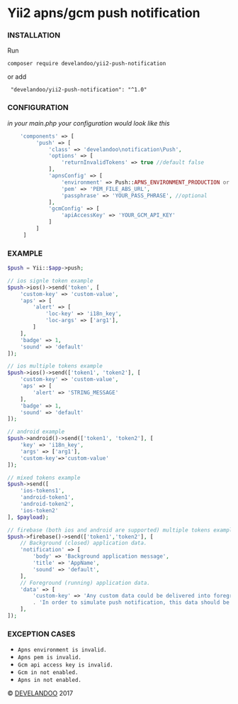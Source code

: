 Yii2 apns/gcm push notification 
=================

### INSTALLATION
Run
```
composer require develandoo/yii2-push-notification
```
or add
```
 "develandoo/yii2-push-notification": "^1.0"
```

### CONFIGURATION

*in your main.php your configuration would look like this*

```php
    'components' => [
         'push' => [
             'class' => 'develandoo\notification\Push',
             'options' => [
                 'returnInvalidTokens' => true //default false
             ],
             'apnsConfig' => [
                 'environment' => Push::APNS_ENVIRONMENT_PRODUCTION or Push::APNS_ENVIRONMENT_SANDBOX,
                 'pem' => 'PEM_FILE_ABS_URL',
                 'passphrase' => 'YOUR_PASS_PHRASE', //optional
             ],
             'gcmConfig' => [
                 'apiAccessKey' => 'YOUR_GCM_API_KEY'
             ]
         ]
     ]
```

### EXAMPLE

```php
$push = Yii::$app->push;

// ios signle token example
$push->ios()->send('token', [
    'custom-key' => 'custom-value',
    'aps' => [
        'alert' => [
            'loc-key' => 'i18n_key',
            'loc-args' => ['arg1'],
        ]
    ],
    'badge' => 1,
    'sound' => 'default'
]);

// ios multiple tokens example
$push->ios()->send(['token1', 'token2'], [
    'custom-key' => 'custom-value',
    'aps' => [
        'alert' => 'STRING_MESSAGE'
    ],
    'badge' => 1,
    'sound' => 'default'
]);

// android example
$push->android()->send(['token1', 'token2'], [
    'key' => 'i18n_key',
    'args' => ['arg1'],
    'custom-key'=>'custom-value'
]);

// mixed tokens example
$push->send([
    'ios-tokens1',
    'android-token1',
    'android-token2',
    'ios-token2'
], $payload);

// firebase (both ios and android are supported) multiple tokens example
$push->firebase()->send(['token1','token2'], [
    // Background (closed) application data.
    'notification' => [
        'body' => 'Background application message',
        'title' => 'AppName',
        'sound' => 'default',
    ],
    // Foreground (running) application data.
    'data' => [
        'custom-key' => 'Any custom data could be delivered into foreground application. '
        . 'In order to simulate push notification, this data should be used inside "local notification" by client application.',
    ],
]);
```

### EXCEPTION CASES

- `Apns environment is invalid.`
- `Apns pem is invalid.`
- `Gcm api access key is invalid.`
- `Gcm in not enabled.`
- `Apns in not enabled.`

© [DEVELANDOO](http://develandoo.com) 2017
